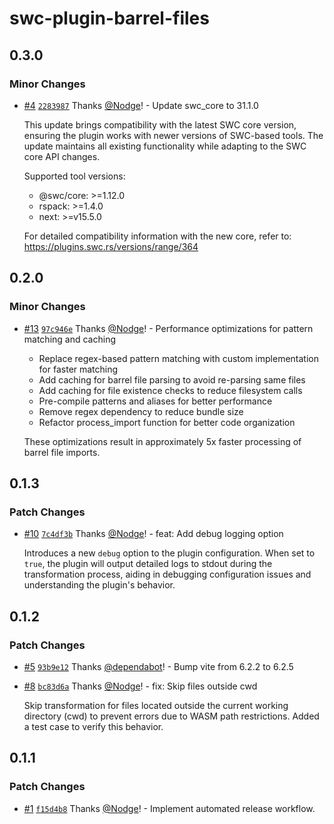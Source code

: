 # swc-plugin-barrel-files

## 0.3.0

### Minor Changes

- [#4](https://github.com/Nodge/swc-plugin-barrel-files/pull/4) [`2283987`](https://github.com/Nodge/swc-plugin-barrel-files/commit/22839874e4830c8b52e7cfe99d76e1b8af76ada9) Thanks [@Nodge](https://github.com/Nodge)! - Update swc_core to 31.1.0

  This update brings compatibility with the latest SWC core version, ensuring the plugin works with newer versions of SWC-based tools. The update maintains all existing functionality while adapting to the SWC core API changes.

  Supported tool versions:
  - @swc/core: >=1.12.0
  - rspack: >=1.4.0
  - next: >=v15.5.0

  For detailed compatibility information with the new core, refer to: https://plugins.swc.rs/versions/range/364

## 0.2.0

### Minor Changes

- [#13](https://github.com/Nodge/swc-plugin-barrel-files/pull/13) [`97c946e`](https://github.com/Nodge/swc-plugin-barrel-files/commit/97c946ee38325ef9104bf6a8d4a6eddd8f241b49) Thanks [@Nodge](https://github.com/Nodge)! - Performance optimizations for pattern matching and caching
  - Replace regex-based pattern matching with custom implementation for faster matching
  - Add caching for barrel file parsing to avoid re-parsing same files
  - Add caching for file existence checks to reduce filesystem calls
  - Pre-compile patterns and aliases for better performance
  - Remove regex dependency to reduce bundle size
  - Refactor process_import function for better code organization

  These optimizations result in approximately 5x faster processing of barrel file imports.

## 0.1.3

### Patch Changes

- [#10](https://github.com/Nodge/swc-plugin-barrel-files/pull/10) [`7c4df3b`](https://github.com/Nodge/swc-plugin-barrel-files/commit/7c4df3bc489dd49a58737498a6dcba667a0843b6) Thanks [@Nodge](https://github.com/Nodge)! - feat: Add debug logging option

  Introduces a new `debug` option to the plugin configuration. When set to `true`, the plugin will output detailed logs to stdout during the transformation process, aiding in debugging configuration issues and understanding the plugin's behavior.

## 0.1.2

### Patch Changes

- [#5](https://github.com/Nodge/swc-plugin-barrel-files/pull/5) [`93b9e12`](https://github.com/Nodge/swc-plugin-barrel-files/commit/93b9e123281f87b13a8ae52edc53e1c6e6b28479) Thanks [@dependabot](https://github.com/apps/dependabot)! - Bump vite from 6.2.2 to 6.2.5

- [#8](https://github.com/Nodge/swc-plugin-barrel-files/pull/8) [`bc83d6a`](https://github.com/Nodge/swc-plugin-barrel-files/commit/bc83d6afc494959c5cd734a88b4222aecd89cabd) Thanks [@Nodge](https://github.com/Nodge)! - fix: Skip files outside cwd

  Skip transformation for files located outside the current working directory (cwd) to prevent errors due to WASM path restrictions. Added a test case to verify this behavior.

## 0.1.1

### Patch Changes

- [#1](https://github.com/Nodge/swc-plugin-barrel-files/pull/1) [`f15d4b8`](https://github.com/Nodge/swc-plugin-barrel-files/commit/f15d4b84bc56f26eb603248e14234f834fa40f93) Thanks [@Nodge](https://github.com/Nodge)! - Implement automated release workflow.

